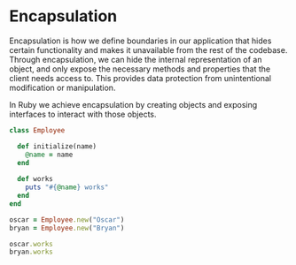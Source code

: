 # Encapsulation

Encapsulation is how we define boundaries in our application that hides certain functionality and makes it unavailable from the rest of the codebase. Through encapsulation, we can hide the internal representation of an object, and only expose the necessary methods and properties that the client needs access to. This provides data protection from unintentional modification or manipulation.

In Ruby we achieve encapsulation by creating objects and exposing interfaces to interact with those objects.

```ruby
class Employee

  def initialize(name)
    @name = name
  end
  
  def works
    puts "#{@name} works"
  end
end

oscar = Employee.new("Oscar")
bryan = Employee.new("Bryan")

oscar.works
bryan.works
```